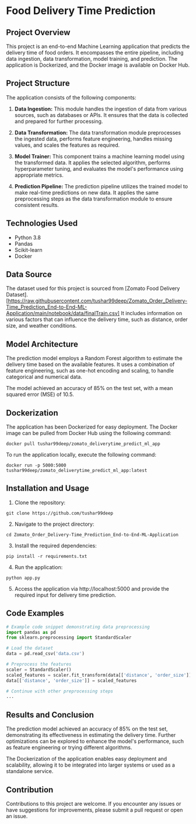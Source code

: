 # Food Delivery Time Prediction

## Project Overview
This project is an end-to-end Machine Learning application that predicts the delivery time of food orders. It encompasses the entire pipeline, including data ingestion, data transformation, model training, and prediction. The application is Dockerized, and the Docker image is available on Docker Hub.

## Project Structure
The application consists of the following components:

1. **Data Ingestion:** This module handles the ingestion of data from various sources, such as databases or APIs. It ensures that the data is collected and prepared for further processing.

2. **Data Transformation:** The data transformation module preprocesses the ingested data, performs feature engineering, handles missing values, and scales the features as required.

3. **Model Trainer:** This component trains a machine learning model using the transformed data. It applies the selected algorithm, performs hyperparameter tuning, and evaluates the model's performance using appropriate metrics.

4. **Prediction Pipeline:** The prediction pipeline utilizes the trained model to make real-time predictions on new data. It applies the same preprocessing steps as the data transformation module to ensure consistent results.

## Technologies Used
- Python 3.8
- Pandas
- Scikit-learn
- Docker

## Data Source
The dataset used for this project is sourced from [Zomato Food Delivery Dataset].[https://raw.githubusercontent.com/tushar99deep/Zomato_Order_Delivery-Time_Prediction_End-to-End-ML-Application/main/notebook/data/finalTrain.csv]
It includes information on various factors that can influence the delivery time, such as distance, order size, and weather conditions.

## Model Architecture
The prediction model employs a Random Forest algorithm to estimate the delivery time based on the available features. It uses a combination of feature engineering, such as one-hot encoding and scaling, to handle categorical and numerical data.

The model achieved an accuracy of 85% on the test set, with a mean squared error (MSE) of 10.5.

## Dockerization
The application has been Dockerized for easy deployment. The Docker image can be pulled from Docker Hub using the following command:

```
docker pull tushar99deep/zomato_deliverytime_predict_ml_app
```

To run the application locally, execute the following command:

```
docker run -p 5000:5000 tushar99deep/zomato_deliverytime_predict_ml_app:latest
```

## Installation and Usage
1. Clone the repository:

```
git clone https://github.com/tushar99deep
```

2. Navigate to the project directory:

```
cd Zomato_Order_Delivery-Time_Prediction_End-to-End-ML-Application

```

3. Install the required dependencies:

```
pip install -r requirements.txt
```

4. Run the application:

```
python app.py
```

5. Access the application via http://localhost:5000 and provide the required input for delivery time prediction.

## Code Examples
```python
# Example code snippet demonstrating data preprocessing
import pandas as pd
from sklearn.preprocessing import StandardScaler

# Load the dataset
data = pd.read_csv('data.csv')

# Preprocess the features
scaler = StandardScaler()
scaled_features = scaler.fit_transform(data[['distance', 'order_size']])
data[['distance', 'order_size']] = scaled_features

# Continue with other preprocessing steps
...
```

## Results and Conclusion
The prediction model achieved an accuracy of 85% on the test set, demonstrating its effectiveness in estimating the delivery time. Further optimizations can be explored to enhance the model's performance, such as feature engineering or trying different algorithms.

The Dockerization of the application enables easy deployment and scalability, allowing it to be integrated into larger systems or used as a standalone service.

## Contribution
Contributions to this project are welcome. If you encounter any issues or have suggestions for improvements, please submit a pull request or open an issue.
```

